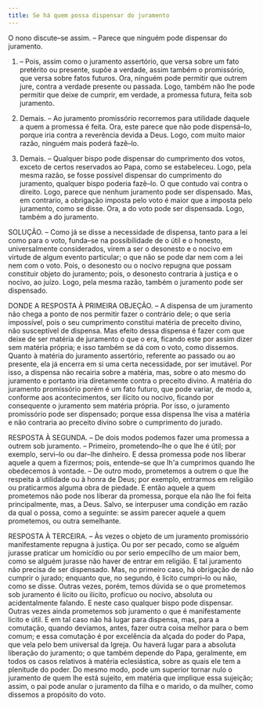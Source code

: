 ```yaml
---
title: Se há quem possa dispensar do juramento
---
```


O nono discute–se assim. – Parece que ninguém pode dispensar do juramento.  

1. – Pois, assim como o juramento assertório, que versa sobre um fato pretérito ou presente, supõe a verdade, assim também o promissório, que versa sobre fatos futuros. Ora, ninguém pode permitir que outrem jure, contra a verdade presente ou passada. Logo, também não lhe pode permitir que deixe de cumprir, em verdade, a promessa futura, feita sob juramento.  

2. Demais. – Ao juramento promissório recorremos para utilidade daquele a quem a promessa é feita. Ora, este parece que não pode dispensá–lo, porque iria contra a reverência devida a Deus. Logo, com muito maior razão, ninguém mais poderá fazê–lo.  

3. Demais. – Qualquer bispo pode dispensar do cumprimento dos votos, exceto de certos reservados ao Papa, como se estabeleceu. Logo, pela mesma razão, se fosse possível dispensar do cumprimento do juramento, qualquer bispo poderia fazê–lo. O que contudo vai contra o direito. Logo, parece que nenhum juramento pode ser dispensado.  Mas, em contrario, a obrigação imposta pelo voto é maior que a imposta pelo juramento, como se disse. Ora, a do voto pode ser dispensada. Logo, também a do juramento.  

SOLUÇÃO. – Como já se disse a necessidade de dispensa, tanto para a lei como para o voto, funda–se na possibilidade de o útil e o honesto, universalmente considerados, virem a ser o desonesto e o nocivo em virtude de algum evento particular; o que não se pode dar nem com a lei nem com o voto. Pois, o desonesto ou o nocivo repugna que possam constituir objeto do juramento; pois, o desonesto contraria à justiça e o nocivo, ao juízo. Logo, pela mesma razão, também o juramento pode ser dispensado.  

DONDE A RESPOSTA À PRIMEIRA OBJEÇÃO. – A dispensa de um juramento não chega a ponto de nos permitir fazer o contrário dele; o que seria impossível, pois o seu cumprimento constitui matéria de preceito divino, não susceptível de dispensa. Mas efeito dessa dispensa é fazer com que deixe de ser matéria de juramento o que o era, ficando este por assim dizer sem matéria própria; e isso também se dá com o voto, como dissemos. Quanto à matéria do juramento assertório, referente ao passado ou ao presente, ela já encerra em si uma certa necessidade, por ser imutável. Por isso, a dispensa não recairia sobre a matéria, mas, sobre o ato mesmo do juramento e portanto iria diretamente contra o preceito divino. A matéria do juramento promissório porém é um fato futuro, que pode variar, de modo a, conforme aos acontecimentos, ser ilícito ou nocivo, ficando por consequente o juramento sem matéria própria. Por isso, o juramento promissório pode ser dispensado; porque essa dispensa lhe visa a matéria e não contraria ao preceito divino sobre o cumprimento do jurado.  

RESPOSTA À SEGUNDA. – De dois modos podemos fazer uma promessa a outrem sob juramento. – Primeiro, prometendo–lhe o que lhe é útil; por exemplo, servi–lo ou dar–lhe dinheiro. E dessa promessa pode nos liberar aquele a quem a fizermos; pois, entende–se que Ih'a cumprimos quando lhe obedecemos à vontade. – De outro modo, prometemos a outrem o que lhe respeita à utilidade ou à honra de Deus; por exemplo, entrarmos em religião ou praticarmos alguma obra de piedade. E então aquele a quem prometemos não pode nos liberar da promessa, porque ela não lhe foi feita principalmente, mas, a Deus. Salvo, se interpuser uma condição em razão da qual o possa, como a seguinte: se assim parecer aquele a quem prometemos, ou outra semelhante.  

RESPOSTA À TERCEIRA. – Às vezes o objeto de um juramento promissório manifestamente repugna à justiça. Ou por ser pecado, como se alguém jurasse praticar um homicídio ou por serio empecilho de um maior bem, como se alguém jurasse não haver de entrar em religião. E tal juramento não precisa de ser dispensado. Mas, no primeiro caso, há obrigação de não cumprir o jurado; enquanto que, no segundo, é licito cumpri–lo ou não, como se disse. Outras vezes, porém, temos dúvida se o que prometemos sob juramento é lícito ou ilícito, profícuo ou nocivo, absoluta ou acidentalmente falando. E neste caso qualquer bispo pode dispensar. Outras vezes ainda prometemos sob juramento o que é manifestamente licito e útil. E em tal caso não há lugar para dispensa, mas, para a comutação, quando devíamos, antes, fazer outra coisa melhor para o bem comum; e essa comutação é por excelência da alçada do poder do Papa, que vela pelo bem universal da Igreja. Ou haverá lugar para a absoluta liberação do juramento; o que também depende do Papa, geralmente, em todos os casos relativos à matéria eclesiástica, sobre as quais ele tem a plenitude do poder. Do mesmo modo, pode um superior tornar nulo o juramento de quem lhe está sujeito, em matéria que implique essa sujeição; assim, o pai pode anular o juramento da filha e o marido, o da mulher, como dissemos a propósito do voto.